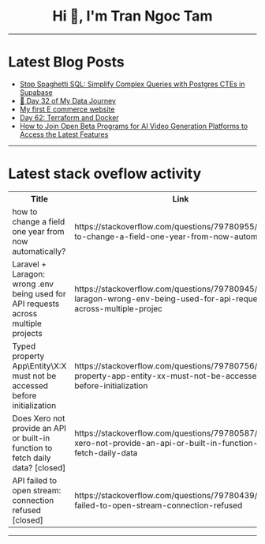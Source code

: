 <h1 align="center">Hi 👋, I'm Tran Ngoc Tam</h1>

---

# Latest Blog Posts 
<!-- BLOG-POST-LIST:START -->
- [Stop Spaghetti SQL: Simplify Complex Queries with Postgres CTEs in Supabase](https://dev.to/ivankahl/stop-spaghetti-sql-simplify-complex-queries-with-postgres-ctes-in-supabase-1f8h)
- [🚀 Day 32 of My Data Journey](https://dev.to/_adii3107/day-32-of-my-data-journey-5bl1)
- [My first E commerce website](https://dev.to/iftikhar_ali_2c143d37aeb0/my-first-e-commerce-website-19b1)
- [Day 62: Terraform and Docker](https://dev.to/udoh_deborah_b1e484c474bf/day-62-terraform-and-docker-4247)
- [How to Join Open Beta Programs for AI Video Generation Platforms to Access the Latest Features](https://dev.to/alex-john/how-to-join-open-beta-programs-for-ai-video-generation-platforms-to-access-the-latest-features-3gdk)
<!-- BLOG-POST-LIST:END -->

---

# Latest stack oveflow activity
<table>
  <tr><th>Title</th><th>Link</th></tr>
  <!-- STACKOVERFLOW:START --><tr><td>how to change a field one year from now automatically?</td><td>https://stackoverflow.com/questions/79780955/how-to-change-a-field-one-year-from-now-automatically</td></tr><tr><td>Laravel + Laragon: wrong .env being used for API requests across multiple projects</td><td>https://stackoverflow.com/questions/79780945/laravel-laragon-wrong-env-being-used-for-api-requests-across-multiple-projec</td></tr><tr><td>Typed property App\Entity\X:X must not be accessed before initialization</td><td>https://stackoverflow.com/questions/79780756/typed-property-app-entity-xx-must-not-be-accessed-before-initialization</td></tr><tr><td>Does Xero not provide an API or built-in function to fetch daily data? [closed]</td><td>https://stackoverflow.com/questions/79780587/does-xero-not-provide-an-api-or-built-in-function-to-fetch-daily-data</td></tr><tr><td>API failed to open stream: connection refused [closed]</td><td>https://stackoverflow.com/questions/79780439/api-failed-to-open-stream-connection-refused</td></tr><!-- STACKOVERFLOW:END -->
</table>

---


